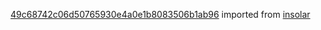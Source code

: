 [49c68742c06d50765930e4a0e1b8083506b1ab96](https://github.com/insolar/insolar/commit/49c68742c06d50765930e4a0e1b8083506b1ab96) imported from [insolar](https://github.com/insolar/insolar)
